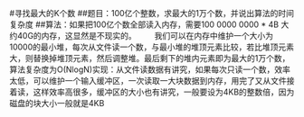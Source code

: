 #寻找最大的K个数
##题目：100亿个整数，求最大的1万个数，并说出算法的时间复杂度
##算法：如果把100亿个数全部读入内存，需要100 0000 0000 * 4B 大约40G的内存，这显然是不现实的。
　　我们可以在内存中维护一个大小为10000的最小堆，每次从文件读一个数，与最小堆的堆顶元素比较，若比堆顶元素大，则替换掉堆顶元素，然后调整堆。最后剩下的堆内元素即为最大的1万个数，算法复杂度为O(NlogN)实现：从文件读数据有讲究，如果每次只读一个数，效率太低，可以维护一个输入缓冲区，一次读取一大块数据到内存，用完了又从文件接着读，这样效率高很多，缓冲区的大小也有讲究，一般要设为4KB的整数倍，因为磁盘的块大小一般就是4KB
